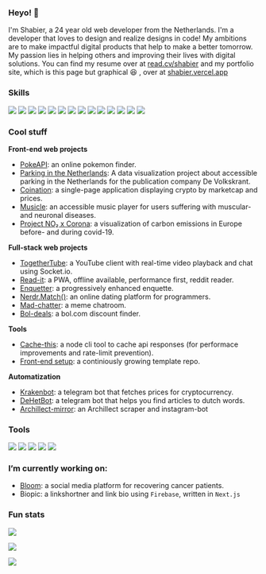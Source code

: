 ### Heyo! 👋
I'm Shabier, a 24 year old web developer from the Netherlands. I'm a developer that loves to design and realize designs in code! My ambitions are to make impactful digital products that help to make a better tomorrow. My passion lies in helping others and improving their lives with digital solutions. You can find my resume over at [read.cv/shabier](https://read.cv/shabier) and my portfolio site, which is this page but graphical 😆 , over at [shabier.vercel.app](https://shabier.vercel.app/)

### Skills
<img 
  src="https://img.shields.io/badge/HTML5-E34F26?style=for-the-badge&logo=html5&logoColor=white" 
/>
<img 
  src="https://img.shields.io/badge/CSS3-1572B6?style=for-the-badge&logo=css3&logoColor=white" 
/>
<img 
  src="https://img.shields.io/badge/JavaScript-323330?style=for-the-badge&logo=javascript&logoColor=F7DF1E" 
/>
<img 
  src="https://img.shields.io/badge/Typescript-272727?style=for-the-badge&logo=typescript&logoColor=259DFF" 
/>
<img 
  src="https://img.shields.io/badge/Node.js-333333?style=for-the-badge&logo=node.js&logoColor=76AD64" 
/>
<img 
  src="https://img.shields.io/badge/Express.js-259DFF?style=for-the-badge&logo=Javascript&logoColor=353535" 
/>
<img 
  src="https://img.shields.io/badge/Vue.js-41B883?style=for-the-badge&logo=vue.js&logoColor=35495E" 
/>
<img 
  src="https://img.shields.io/badge/React.js-1a1a1a?style=for-the-badge&logo=react&logoColor=ffcc00" 
/>
<img 
  src="https://img.shields.io/badge/Next.js-000000?style=for-the-badge&logo=react&logoColor=FFFFFF" 
/>
<img 
  src="https://img.shields.io/badge/D3.js-FD9038?style=for-the-badge&logo=D3&logoColor=FFFFFF" 
/>
<img 
  src="https://img.shields.io/badge/MongoDB-328C3B?style=for-the-badge&logo=D3&logoColor=FFFFFF" 
/>
<img 
  src="https://img.shields.io/badge/Socket.io-000000?style=for-the-badge&logo=socket.io&logoColor=FFFFFF" 
/>
<img 
  src="https://img.shields.io/badge/Markdown-000000?style=for-the-badge&logo=markdown&logoColor=white" 
/>
<img 
  src="https://img.shields.io/badge/Golang-1a1a1a?style=for-the-badge&logo=go&logoColor=00ACD7" 
/>


### Cool stuff
**Front-end web projects**
* [PokeAPI](https://pokeapi-git-master.sjagoori.vercel.app/): an online pokemon finder.
* [Parking in the Netherlands](https://github.com/sjagoori/Parking-in-the-Netherlands): A data visualization project about accessible parking in the Netherlands for the publication company De Volkskrant.
* [Coination](https://github.com/sjagoori/coination): a single-page application displaying crypto by marketcap and prices.
* [Musicle](https://github.com/sjagoori/musicle): an accessible music player for users suffering with muscular- and neuronal diseases.
* [Project NO₂ x Corona](https://github.com/sjagoori/KNMI): a visualization of carbon emissions in Europe before- and during covid-19.

**Full-stack web projects**
* [TogetherTube](https://github.com/sjagoori/TogetherTube): a YouTube client with real-time video playback and chat using Socket.io.
* [Read-it](https://github.com/sjagoori/Read-it): a PWA, offline available, performance first, reddit reader.
* [Enquetter](https://github.com/sjagoori/browser-technologies-2021): a progressively enhanced enquette.
* [Nerdr.Match()](https://github.com/sjagoori/dating-app): an online dating platform for programmers.
* [Mad-chatter](https://github.com/sjagoori/mad-chatter): a meme chatroom.
* [Bol-deals](https://bol-com-git-master.sjagoori.vercel.app/): a bol.com discount finder.

**Tools**
* [Cache-this](https://www.npmjs.com/package/cache-this): a node cli tool to cache api responses (for performace improvements and rate-limit prevention).
* [Front-end setup](https://github.com/sjagoori/frontend-setup): a continiously growing template repo.

**Automatization**
* [Krakenbot](https://github.com/sjagoori/krakenbot): a telegram bot that fetches prices for cryptocurrency.
* [DeHetBot](https://github.com/sjagoori/dehetbot): a telegram bot that helps you find articles to dutch words.
* [Archillect-mirror](https://github.com/sjagoori/archillect-mirror): an Archillect scraper and instagram-bot

### Tools
<img 
  src="https://img.shields.io/badge/Windows-1a1a1a?style=for-the-badge&logo=windows&logoColor=00A8E8" 
/>
<img 
  src="https://img.shields.io/badge/MacOS-1a1a1a?style=for-the-badge&logo=apple&logoColor=585858" 
/>
<img
  src="https://img.shields.io/badge/VSCode-0074B5?style=for-the-badge&logo=Visual%20Studio%20Code&logoColor=FFFFFF"
/>
<img
  src="https://img.shields.io/badge/Git-F05032?style=for-the-badge&logo=Git&logoColor=white"
/>
<img
  src="https://img.shields.io/badge/NPM-620004?style=for-the-badge&logo=NPM&logoColor=white"
/>

### I’m currently working on:
* [Bloom](https://github.com/sjagoori/bloom): a social media platform for recovering cancer patients.
* Biopic: a linkshortner and link bio using `Firebase`, written in `Next.js`

### Fun stats
![](https://github-readme-stats.vercel.app/api?username=sjagoori&show_icons=true)

![](https://github-readme-stats.anuraghazra1.vercel.app/api/top-langs/?username=sjagoori&layout=compact)

![](https://visitor-badge.laobi.icu/badge?page_id=sjagoori.sjagoori)



<!--START_SECTION:waka-->


<!--END_SECTION:waka-->

<!--
**sjagoori/sjagoori** is a ✨ _special_ ✨ repository because its `README.md` (this file) appears on your GitHub profile.

Here are some ideas to get you started:

- 🔭 I’m currently working on ...
- 🌱 I’m currently learning ...
- 👯 I’m looking to collaborate on ...
- 🤔 I’m looking for help with ...
- 💬 Ask me about ...
- 📫 How to reach me: ...
- 😄 Pronouns: ...
- ⚡ Fun fact: ...
-->

